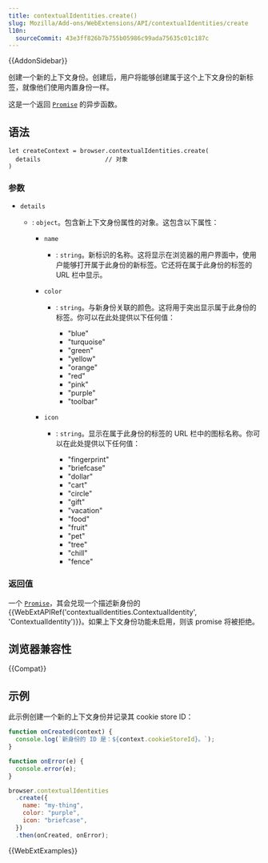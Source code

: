 ```yaml
---
title: contextualIdentities.create()
slug: Mozilla/Add-ons/WebExtensions/API/contextualIdentities/create
l10n:
  sourceCommit: 43e3ff826b7b755b05986c99ada75635c01c187c
---
```


{{AddonSidebar}}

创建一个新的上下文身份。创建后，用户将能够创建属于这个上下文身份的新标签，就像他们使用内置身份一样。

这是一个返回 [`Promise`](/zh-CN/docs/Web/JavaScript/Reference/Global_Objects/Promise) 的异步函数。

## 语法

```js-nolint
let createContext = browser.contextualIdentities.create(
  details                  // 对象
)
```

### 参数

- `details`

  - : `object`。包含新上下文身份属性的对象。这包含以下属性：

    - `name`

      - : `string`。新标识的名称。这将显示在浏览器的用户界面中，使用户能够打开属于此身份的新标签。它还将在属于此身份的标签的 URL 栏中显示。

    - `color`

      - : `string`。与新身份关联的颜色。这将用于突出显示属于此身份的标签。你可以在此处提供以下任何值：

        - "blue"
        - "turquoise"
        - "green"
        - "yellow"
        - "orange"
        - "red"
        - "pink"
        - "purple"
        - "toolbar"

    - `icon`

      - : `string`。显示在属于此身份的标签的 URL 栏中的图标名称。你可以在此处提供以下任何值：

        - "fingerprint"
        - "briefcase"
        - "dollar"
        - "cart"
        - "circle"
        - "gift"
        - "vacation"
        - "food"
        - "fruit"
        - "pet"
        - "tree"
        - "chill"
        - "fence"

### 返回值

一个 [`Promise`](/zh-CN/docs/Web/JavaScript/Reference/Global_Objects/Promise)，其会兑现一个描述新身份的 {{WebExtAPIRef('contextualIdentities.ContextualIdentity', 'ContextualIdentity')}}。如果上下文身份功能未启用，则该 promise 将被拒绝。

## 浏览器兼容性

{{Compat}}

## 示例

此示例创建一个新的上下文身份并记录其 cookie store ID：

```js
function onCreated(context) {
  console.log(`新身份的 ID 是：${context.cookieStoreId}。`);
}

function onError(e) {
  console.error(e);
}

browser.contextualIdentities
  .create({
    name: "my-thing",
    color: "purple",
    icon: "briefcase",
  })
  .then(onCreated, onError);
```

{{WebExtExamples}}
